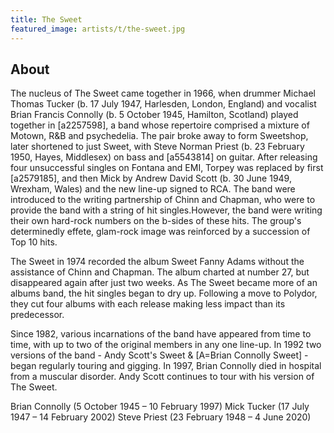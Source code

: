 ```yaml
---
title: The Sweet
featured_image: artists/t/the-sweet.jpg
---
```

## About

The nucleus of The Sweet came together in 1966, when drummer Michael Thomas Tucker (b. 17 July 1947, Harlesden, London, England) and vocalist Brian Francis Connolly (b. 5 October 1945, Hamilton, Scotland) played together in [a2257598], a band whose repertoire comprised a mixture of Motown, R&B and psychedelia. The pair broke away to form Sweetshop, later shortened to just Sweet, with Steve Norman Priest (b. 23 February 1950, Hayes, Middlesex) on bass and [a5543814] on guitar. After releasing four unsuccessful singles on Fontana and EMI, Torpey was replaced by first [a2579185], and then Mick by Andrew David Scott (b. 30 June 1949, Wrexham, Wales) and the new line-up signed to RCA. The band were introduced to the writing partnership of Chinn and Chapman, who were to provide the band with a string of hit singles.However, the band were writing their own hard-rock numbers on the b-sides of these hits. The group's determinedly effete, glam-rock image was reinforced by a succession of Top 10 hits.

The Sweet in 1974 recorded the album Sweet Fanny Adams without the assistance of Chinn and Chapman. The album charted at number 27, but disappeared again after just two weeks. As The Sweet became more of an albums band, the hit singles began to dry up. Following a move to Polydor, they cut four albums with each release making less impact than its predecessor.

Since 1982, various incarnations of the band have appeared from time to time, with up to two of the original members in any one line-up. In 1992 two versions of the band - Andy Scott's Sweet & [A=Brian Connolly Sweet] - began regularly touring and gigging. In 1997, Brian Connolly died in hospital from a muscular disorder. Andy Scott continues to tour with his version of The Sweet.

Brian Connolly (5 October 1945 – 10 February 1997)
Mick Tucker (17 July 1947 – 14 February 2002)
Steve Priest (23 February 1948 – 4 June 2020)
